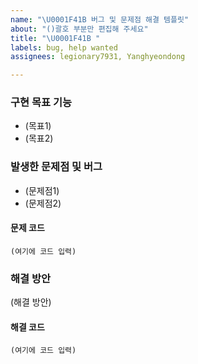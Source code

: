```yaml
---
name: "\U0001F41B 버그 및 문제점 해결 템플릿"
about: "()괄호 부분만 편집해 주세요"
title: "\U0001F41B "
labels: bug, help wanted
assignees: legionary7931, Yanghyeondong

---
```


### 구현 목표 기능
- (목표1)
- (목표2)

### 발생한 문제점 및 버그
- (문제점1)
- (문제점2)

#### 문제 코드

```
(여기에 코드 입력)
```

### 해결 방안
(해결 방안)

#### 해결 코드
```
(여기에 코드 입력)
```
